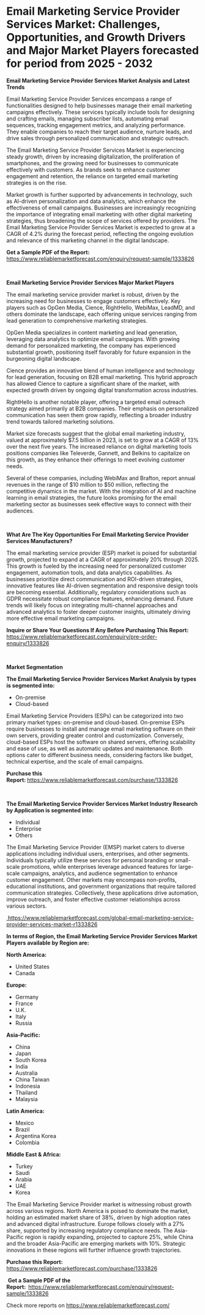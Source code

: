 <p><h1>Email Marketing Service Provider Services Market: Challenges, Opportunities, and Growth Drivers and Major Market Players forecasted for period from 2025 - 2032</h1></p><p><strong>Email Marketing Service Provider Services Market Analysis and Latest Trends</strong></p>
<p><p>Email Marketing Service Provider Services encompass a range of functionalities designed to help businesses manage their email marketing campaigns effectively. These services typically include tools for designing and crafting emails, managing subscriber lists, automating email sequences, tracking engagement metrics, and analyzing performance. They enable companies to reach their target audience, nurture leads, and drive sales through personalized communication and strategic outreach.</p><p>The Email Marketing Service Provider Services Market is experiencing steady growth, driven by increasing digitalization, the proliferation of smartphones, and the growing need for businesses to communicate effectively with customers. As brands seek to enhance customer engagement and retention, the reliance on targeted email marketing strategies is on the rise. </p><p>Market growth is further supported by advancements in technology, such as AI-driven personalization and data analytics, which enhance the effectiveness of email campaigns. Businesses are increasingly recognizing the importance of integrating email marketing with other digital marketing strategies, thus broadening the scope of services offered by providers. The Email Marketing Service Provider Services Market is expected to grow at a CAGR of 4.2% during the forecast period, reflecting the ongoing evolution and relevance of this marketing channel in the digital landscape.</p></p>
<p><strong>Get a Sample PDF of the Report:&nbsp;</strong> <a href="https://www.reliablemarketforecast.com/enquiry/request-sample/1333826?utm_campaign=2950&utm_medium=2&utm_source=Github&utm_content=ia&utm_term=08032025&utm_id=email-marketing-service-provider-services">https://www.reliablemarketforecast.com/enquiry/request-sample/1333826</a></p>
<p>&nbsp;</p>
<p><strong>Email Marketing Service Provider Services Major Market Players</strong></p>
<p><p>The email marketing service provider market is robust, driven by the increasing need for businesses to engage customers effectively. Key players such as OpGen Media, Cience, RightHello, WebiMax, LeadMD, and others dominate the landscape, each offering unique services ranging from lead generation to comprehensive marketing strategies.</p><p>OpGen Media specializes in content marketing and lead generation, leveraging data analytics to optimize email campaigns. With growing demand for personalized marketing, the company has experienced substantial growth, positioning itself favorably for future expansion in the burgeoning digital landscape.</p><p>Cience provides an innovative blend of human intelligence and technology for lead generation, focusing on B2B email marketing. This hybrid approach has allowed Cience to capture a significant share of the market, with expected growth driven by ongoing digital transformation across industries.</p><p>RightHello is another notable player, offering a targeted email outreach strategy aimed primarily at B2B companies. Their emphasis on personalized communication has seen them grow rapidly, reflecting a broader industry trend towards tailored marketing solutions.</p><p>Market size forecasts suggest that the global email marketing industry, valued at approximately $7.5 billion in 2023, is set to grow at a CAGR of 13% over the next five years. The increased reliance on digital marketing tools positions companies like Televerde, Gannett, and Belkins to capitalize on this growth, as they enhance their offerings to meet evolving customer needs.</p><p>Several of these companies, including WebiMax and Brafton, report annual revenues in the range of $10 million to $50 million, reflecting the competitive dynamics in the market. With the integration of AI and machine learning in email strategies, the future looks promising for the email marketing sector as businesses seek effective ways to connect with their audiences.</p></p>
<p>&nbsp;</p>
<p><strong>What Are The Key Opportunities For Email Marketing Service Provider Services Manufacturers?</strong></p>
<p><p>The email marketing service provider (ESP) market is poised for substantial growth, projected to expand at a CAGR of approximately 20% through 2025. This growth is fueled by the increasing need for personalized customer engagement, automation tools, and data analytics capabilities. As businesses prioritize direct communication and ROI-driven strategies, innovative features like AI-driven segmentation and responsive design tools are becoming essential. Additionally, regulatory considerations such as GDPR necessitate robust compliance features, enhancing demand. Future trends will likely focus on integrating multi-channel approaches and advanced analytics to foster deeper customer insights, ultimately driving more effective email marketing campaigns.</p></p>
<p><strong>Inquire or Share Your Questions If Any Before Purchasing This Report:</strong> <a href="https://www.reliablemarketforecast.com/enquiry/pre-order-enquiry/1333826?utm_campaign=2950&utm_medium=2&utm_source=Github&utm_content=ia&utm_term=08032025&utm_id=email-marketing-service-provider-services">https://www.reliablemarketforecast.com/enquiry/pre-order-enquiry/1333826</a></p>
<p>&nbsp;</p>
<p><strong>Market Segmentation</strong></p>
<p><strong>The Email Marketing Service Provider Services Market Analysis by types is segmented into:</strong></p>
<p><ul><li>On-premise</li><li>Cloud-based</li></ul></p>
<p><p>Email Marketing Service Providers (ESPs) can be categorized into two primary market types: on-premise and cloud-based. On-premise ESPs require businesses to install and manage email marketing software on their own servers, providing greater control and customization. Conversely, cloud-based ESPs host the software on shared servers, offering scalability and ease of use, as well as automatic updates and maintenance. Both options cater to different business needs, considering factors like budget, technical expertise, and the scale of email campaigns.</p></p>
<p><strong>Purchase this Report:&nbsp;</strong><a href="https://www.reliablemarketforecast.com/purchase/1333826?utm_campaign=2950&utm_medium=2&utm_source=Github&utm_content=ia&utm_term=08032025&utm_id=email-marketing-service-provider-services">https://www.reliablemarketforecast.com/purchase/1333826</a></p>
<p>&nbsp;</p>
<p><strong>The Email Marketing Service Provider Services Market Industry Research by Application is segmented into:</strong></p>
<p><ul><li>Individual</li><li>Enterprise</li><li>Others</li></ul></p>
<p><p>The Email Marketing Service Provider (EMSP) market caters to diverse applications including individual users, enterprises, and other segments. Individuals typically utilize these services for personal branding or small-scale promotions, while enterprises leverage advanced features for large-scale campaigns, analytics, and audience segmentation to enhance customer engagement. Other markets may encompass non-profits, educational institutions, and government organizations that require tailored communication strategies. Collectively, these applications drive automation, improve outreach, and foster effective customer relationships across various sectors.</p></p>
<p><a href="https://www.reliablemarketforecast.com/global-email-marketing-service-provider-services-market-r1333826?utm_campaign=2950&utm_medium=2&utm_source=Github&utm_content=ia&utm_term=08032025&utm_id=email-marketing-service-provider-services">&nbsp;https://www.reliablemarketforecast.com/global-email-marketing-service-provider-services-market-r1333826</a></p>
<p><strong>In terms of Region, the Email Marketing Service Provider Services Market Players available by Region are:</strong></p>
<p>
    <p> <strong> North America: </strong>
        <ul>
            <li>United States</li>
            <li>Canada</li>
        </ul>
        </p> 
    <p> <strong> Europe: </strong>
        <ul>
            <li>Germany</li>
            <li>France</li>
            <li>U.K.</li>
            <li>Italy</li>
            <li>Russia</li>
        </ul>
        </p> 
    <p> <strong> Asia-Pacific: </strong>
        <ul>
            <li>China</li>
            <li>Japan</li>
            <li>South Korea</li>
            <li>India</li>
            <li>Australia</li>
            <li>China Taiwan</li>
            <li>Indonesia</li>
            <li>Thailand</li>
            <li>Malaysia</li>
        </ul>
        </p> 
    <p> <strong> Latin America: </strong>
        <ul>
            <li>Mexico</li>
            <li>Brazil</li>
            <li>Argentina Korea</li>
            <li>Colombia</li>
        </ul>
        </p> 
    <p> <strong> Middle East & Africa: </strong>
        <ul>
            <li>Turkey</li>
            <li>Saudi</li>
            <li>Arabia</li>
            <li>UAE</li>
            <li>Korea</li>
        </ul>
    </p>
    </p>
<p><p>The Email Marketing Service Provider market is witnessing robust growth across various regions. North America is poised to dominate the market, holding an estimated market share of 38%, driven by high adoption rates and advanced digital infrastructure. Europe follows closely with a 27% share, supported by increasing regulatory compliance needs. The Asia-Pacific region is rapidly expanding, projected to capture 25%, while China and the broader Asia-Pacific are emerging markets with 10%. Strategic innovations in these regions will further influence growth trajectories.</p></p>
<p><strong>Purchase this Report: </strong><a href="https://www.reliablemarketforecast.com/purchase/1333826?utm_campaign=2950&utm_medium=2&utm_source=Github&utm_content=ia&utm_term=08032025&utm_id=email-marketing-service-provider-services">https://www.reliablemarketforecast.com/purchase/1333826</a></p>
<p>&nbsp;<strong>Get a Sample PDF of the Report:&nbsp;&nbsp;</strong><a href="https://www.reliablemarketforecast.com/enquiry/request-sample/1333826?utm_campaign=2950&utm_medium=2&utm_source=Github&utm_content=ia&utm_term=08032025&utm_id=email-marketing-service-provider-services">https://www.reliablemarketforecast.com/enquiry/request-sample/1333826</a></p>
<p><strong></strong></p>
<p>Check more reports on <a href="https://www.reliablemarketforecast.com/?utm_campaign=2950&utm_medium=2&utm_source=Github&utm_content=ia&utm_term=08032025&utm_id=email-marketing-service-provider-services">https://www.reliablemarketforecast.com/</a></p>